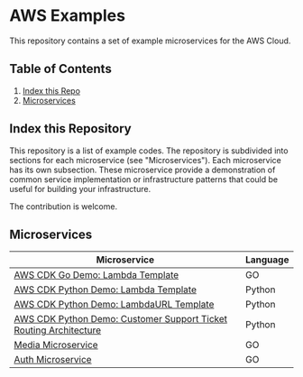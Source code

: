 # AWS Examples

This repository contains a set of example microservices for the AWS Cloud.

## Table of Contents

1. [Index this Repo](#Index)
2. [Microservices](#Microservices)

## Index this Repository <a name="Index"></a>

This repository is a list of example codes. The repository is subdivided into sections for each microservice (see "Microservices"). Each microservice has its own subsection. These microservice provide a demonstration of common service implementation or infrastructure patterns that could be useful for building your infrastructure.

The contribution is welcome.

## Microservices <a name="Microservices"></a>

| Microservice                                                                                                                        | Language |
| ----------------------------------------------------------------------------------------------------------------------------------- | -------- |
| [AWS CDK Go Demo: Lambda Template](https://github.com/myarik/aws-samples/tree/main/aws-cdk-go-lambda-template)                      | GO       |
| [AWS CDK Python Demo: Lambda Template](https://github.com/myarik/aws-samples/tree/main/aws-cdk-python-lambda-template)              | Python   |
| [AWS CDK Python Demo: LambdaURL Template](https://github.com/myarik/aws-samples/tree/main/aws-cdk-python-lambda-template)           | Python   |
| [AWS CDK Python Demo: Customer Support Ticket Routing Architecture](https://github.com/myarik/aws-samples/tree/main/ticket-routing) | Python   |
| [Media Microservice](https://github.com/myarik/aws-samples/tree/main/media)                                                         | GO       |
| [Auth Microservice](https://github.com/myarik/aws-samples/tree/main/auth-cognito)                                                   | GO       |
